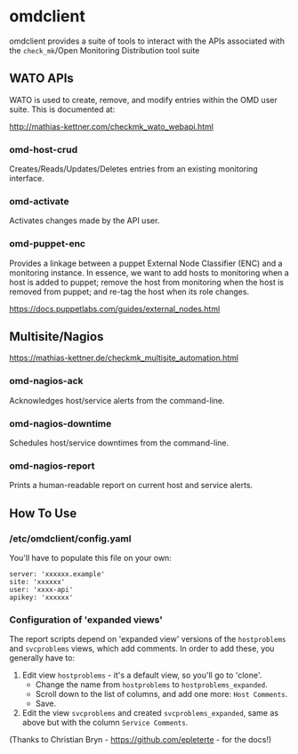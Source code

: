 # omdclient

omdclient provides a suite of tools to interact with the APIs associated
with the `check_mk`/Open Monitoring Distribution tool suite

## WATO APIs

WATO is used to create, remove, and modify entries within the OMD user
suite.  This is documented at:

http://mathias-kettner.com/checkmk_wato_webapi.html

### omd-host-crud

Creates/Reads/Updates/Deletes entries from an existing monitoring
interface.

### omd-activate

Activates changes made by the API user.

### omd-puppet-enc

Provides a linkage between a puppet External Node Classifier (ENC) and a
monitoring instance.  In essence, we want to add hosts to monitoring when
a host is added to puppet; remove the host from monitoring when the host
is removed from puppet; and re-tag the host when its role changes.  

https://docs.puppetlabs.com/guides/external_nodes.html

## Multisite/Nagios

https://mathias-kettner.de/checkmk_multisite_automation.html

### omd-nagios-ack

Acknowledges host/service alerts from the command-line.

### omd-nagios-downtime

Schedules host/service downtimes from the command-line.

### omd-nagios-report

Prints a human-readable report on current host and service alerts. 

## How To Use

### /etc/omdclient/config.yaml

You'll have to populate this file on your own:

    server: 'xxxxxx.example'
    site: 'xxxxxx'
    user: 'xxxx-api'
    apikey: 'xxxxxx'

### Configuration of 'expanded views'

The report scripts depend on 'expanded view' versions of the
`hostproblems` and `svcproblems` views, which add comments.  In order to
add these, you generally have to:

1.  Edit view `hostproblems` - it's a default view, so you'll go to 'clone'.
    * Change the name from `hostproblems` to `hostproblems_expanded`.
    * Scroll down to the list of columns, and add one more: `Host Comments`.
    * Save.
2.  Edit the view `svcproblems` and created `svcproblems_expanded`, same 
    as above but with the column `Service Comments`.

(Thanks to Christian Bryn - https://github.com/epleterte - for the docs!)
